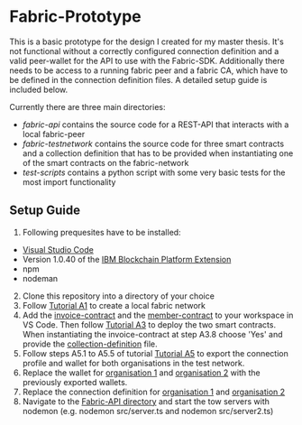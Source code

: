 # Fabric-Prototype
This is a basic prototype for the design I created for my master thesis. It's not functional without a correctly configured connection definition and a valid peer-wallet for the API to use with the Fabric-SDK. Additionally there needs to be access to a running fabric peer and a fabric CA, which have to be defined in the connection definition files. A detailed setup guide is included below.  

Currently there are three main directories:
- *fabric-api* contains the source code for a REST-API that interacts with a local fabric-peer
- *fabric-testnetwork* contains the source code for three smart contracts and a collection definition that has to be provided when instantiating one of the smart contracts on the fabric-network
- *test-scripts* contains a python script with some very basic tests for the most import functionality

## Setup Guide
1) Following prequesites have to be installed:
  * [Visual Studio Code](https://code.visualstudio.com) 
  * Version 1.0.40 of the [IBM Blockchain Platform Extension](https://marketplace.visualstudio.com/items?itemName=IBMBlockchain.ibm-blockchain-platform)
  * npm
  * nodeman 
2) Clone this repository into a directory of your choice
3) Follow [Tutorial A1](files/a1.pdf) to create a local fabric network
4) Add the [invoice-contract](fabric-testnet/smart_contracts/invoice-contract) and the [member-contract](fabric-testnet/smart_contracts/member-contract) to your workspace in VS Code. Then follow [Tutorial A3](files/a3.pdf) to deploy the two smart contracts. When instantiating the invoice-contract at step A3.8 choose 'Yes' and provide the [collection-definition](fabric-testnet/private_collections/PrivateCollection.json) file.
5) Follow steps A5.1 to A5.5 of tutorial [Tutorial A5](files/a5.pdf) to export the connection profile and wallet for both organisations in the test network.
6) Replace the wallet for [organisation 1](fabric-api/Org1Wallet/) and [organisation 2](fabric-api/Org2Wallet/) with the previously exported wallets.  
7) Replace the connection definition for [organisation 1](fabric-prototype/fabric-api/connection_org1.json) and [organisation 2](fabric-api/connection_org2.json)
8) Navigate to the [Fabric-API directory](fabric-api/) and start the tow servers with nodemon (e.g. nodemon src/server.ts and nodemon src/server2.ts)


